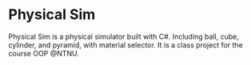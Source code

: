 # Physical Sim
Physical Sim is a physical simulator built with C#. Including ball, cube, cylinder, and pyramid, with material selector. It is a class project for the course OOP @NTNU.
